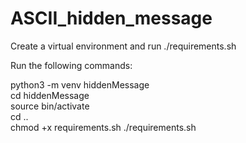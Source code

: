 # ASCII_hidden_message

Create a virtual environment and run ./requirements.sh

Run the following commands:

python3 -m venv hiddenMessage  
cd hiddenMessage  
source bin/activate  
cd ..  
chmod +x requirements.sh
./requirements.sh  
